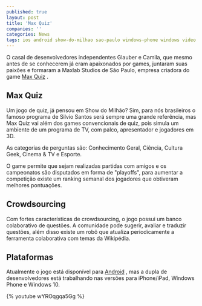 ```yaml
---
published: true
layout: post
title: 'Max Quiz'
companies: ''
categories: News
tags: ios android show-do-milhao sao-paulo windows-phone windows video
---
```

O casal de desenvolvedores independentes Glauber e Camila, que mesmo antes de se conhecerem já eram apaixonados por games, juntaram suas paixões e formaram a Maxlab Studios de São Paulo, empresa criadora do game <a href="http://www.maxquiz.com/" target="_blank">Max Quiz</a>
.

## Max Quiz
Um jogo de quiz, já pensou em Show do Milhão? Sim, para nós brasileiros o famoso programa de Silvio Santos será sempre uma grande referência, mas Max Quiz vai além dos games convencionais de quiz, pois simula um ambiente de um programa de TV, com palco, apresentador e jogadores em 3D.




As categorias de perguntas são: Conhecimento Geral, Ciência, Cultura Geek, Cinema & TV e Esporte. 

O game permite que sejam realizadas partidas com amigos e os campeonatos são disputados em forma de "playoffs", para aumentar a competição existe um ranking semanal dos jogadores que obtiveram melhores pontuações.

## Crowdsourcing
Com fortes características de crowdsourcing, o jogo possui um banco colaborativo de questões. A comunidade pode sugerir, avaliar e traduzir questões, além disso existe um robô que atualiza periodicamente a ferramenta colaborativa com temas da Wikipédia.




## Plataformas
Atualmente o jogo está disponível para <a href="https://play.google.com/store/apps/details?id=com.orderbyfun.maxquiz" target="_blank">Android</a>
, mas a dupla de desenvolvedores está trabalhando nas versões para iPhone/iPad, Windows Phone e Windows 10.

{% youtube wYROqgqa5Gg %}